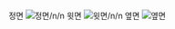 #
정면
![정면](https://github.com/qkralstjd9917/3TB/assets/148943234/a369b7a0-b92b-4bb3-9fef-9bfb656ef937)/n/n
윗면
![윗면](https://github.com/qkralstjd9917/3TB/assets/148943234/214d9879-2e83-461f-98f7-81db87880909)/n/n
옆면
![옆면](https://github.com/qkralstjd9917/3TB/assets/148943234/07c18e68-ad40-4609-adee-69419a310151)
